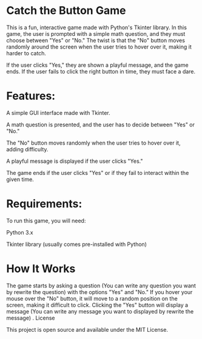 # Catch the Button Game

This is a fun, interactive game made with Python's Tkinter library. In this game, the user is prompted with a simple math question, and they must choose between "Yes" or "No." The twist is that the "No" button moves randomly around the screen when the user tries to hover over it, making it harder to catch.

If the user clicks "Yes," they are shown a playful message, and the game ends. If the user fails to click the right button in time, they must face a dare.

# Features:

A simple GUI interface made with Tkinter.

A math question is presented, and the user has to decide between "Yes" or "No."

The "No" button moves randomly when the user tries to hover over it, adding difficulty.

A playful message is displayed if the user clicks "Yes."

The game ends if the user clicks "Yes" or if they fail to interact within the given time.

# Requirements:
To run this game, you will need:

Python 3.x

Tkinter library (usually comes pre-installed with Python)

# How It Works

The game starts by asking a question (You can write any question you want by rewrite the question) with the options "Yes" and "No."
If you hover your mouse over the "No" button, it will move to a random position on the screen, making it difficult to click.
Clicking the "Yes" button will display a message (You can write any message you want to displayed by rewrite the message) .
License

This project is open source and available under the MIT License.

